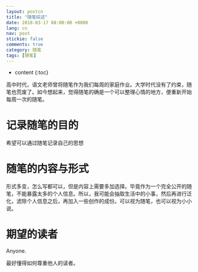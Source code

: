 ```yaml
---
layout: postcn
title: "随笔综述"
date: 2018-03-17 08:00:00 +0800
lang: cn
nav: post
stickie: false
comments: true
category: 随笔
tags: [随笔]
---
```



* content 
{:toc} 

高中时代，语文老师曾将随笔作为我们每周的家庭作业。大学时代没有了约束，随笔也荒废了。如今想起来，觉得随笔的确是一个可以整理心情的地方，便重新开始每周一次的随笔。
<!-- more -->
# 记录随笔的目的

希望可以通过随笔记录自己的思想

# 随笔的内容与形式

形式多变，怎么写都可以，但是内容上需要多加选择。毕竟作为一个完全公开的随笔，不能暴露太多的个人信息。所以，我可能会抽取生活中的小事，然后再进行泛化，滤除个人信息之后，再加入一些创作的成份。可以视为随笔，也可以视为小小说。

# 期望的读者

Anyone. 

最好懂得如何尊重他人的读者。